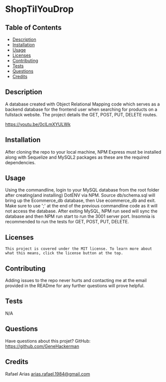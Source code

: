 # ShopTilYouDrop
  
  

  ## Table of Contents
  * [Description](#description)
  * [Installation](#installation)
  * [Usage](#usage)
  * [Licenses](#licenses)
  * [Contributing](#contributing)
  * [Tests](#tests)
  * [Questions](#questions)
  * [Credits](#credits)
  
  ## Description
  A database created with Object Relational Mapping code which serves as a backend database for the frontend user when searching for products on a fullstack website. The project details the GET, POST, PUT, DELETE routes.
  
  https://youtu.be/0cILmXYULWk

  ## Installation
  After cloning the repo to your local machine, NPM Express must be installed along with Sequelize and MySQL2 packages as these are the required dependencies. 

  ## Usage
  Using the commandline, login to your MySQL database from the root folder after creating(and installing) DotENV via NPM. Source db/schema.sql will bring up the Ecommerce_db database, then Use ecommerce_db and exit. Make sure to use ';' at the end of the previous commandline code as it will not access the database. After exiting MySQL, NPM run seed will sync the database and then NPM run start to run the 3001 server port. Insomnia is recommended to run the tests for GET, POST, PUT, DELETE. 

  ## Licenses
    This project is covered under the MIT license. To learn more about what this means, click the license button at the top.

  ## Contributing
  Adding issues to the repo never hurts and contacting me at the email provided in the READme for any further questions will prove helpful.

  ## Tests
  N/A

  ## Questions
  Have questions about this projet?
  GitHub: https://github.com/GeneHackerman

  ## Credits
  Rafael Arias
  arias.rafael.1984@gmail.com
